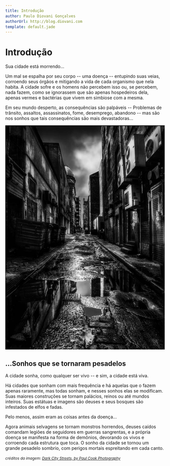 ```yaml
---
title: Introdução
author: Paulo Diovani Gonçalves
authorUrl: http://blog.diovani.com
template: default.jade
---
```


# Introdução

Sua cidade está morrendo...

Um mal se espalha por seu corpo -- uma doença -- entupindo suas veias, corroendo seus órgãos e mitigando a vida de cada organismo que nela habita. A cidade sofre e os homens não percebem isso ou, se percebem, nada fazem, como se ignorassem que são apenas hospedeiros dela, apenas vermes e bactérias que vivem em simbiose com a mesma.

Em seu mundo desperto, as consequências são palpáveis -- Problemas de trânsito, assaltos, assassinatos, fome, desemprego, abandono -- mas são nos sonhos que tais consequências são mais devastadoras...

<img class="img-responsive img-circle" src="img/dark_city_streets.jpg" alt="dark_city_streets">

## **...Sonhos que se tornaram pesadelos**

A cidade sonha, como qualquer ser vivo -- e sim, a cidade está viva.

Há cidades que sonham com mais frequência e há aquelas que o fazem apenas raramente, mas todas sonham, e nesses sonhos elas se modificam. Suas maiores construções se tornam palácios, reinos ou até mundos inteiros. Suas estátuas e imagens são deuses e seus bosques são infestados de elfos e fadas.

Pelo menos, assim eram as coisas antes da doença...

Agora animais selvagens se tornam monstros horrendos, deuses caídos comandam legiões de seguidores em guerras sangrentas, e a própria doença se manifesta na forma de demônios, devorando os vivos e corroendo cada estrutura que toca. O sonho da cidade se tornou um grande pesadelo sombrio, com perigos mortais espreitando em cada canto.

<small>_créditos da imagem: [Dark City Streets, by Paul Cook Photography](http://www.whatdigitalcamera.com/gallery/showimage.php?i=1432&c=38)_</small>